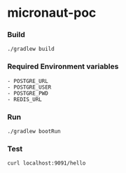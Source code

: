 # micronaut-poc

### Build
 ```
./gradlew build
```

### Required Environment variables
 ```
- POSTGRE_URL
- POSTGRE_USER
- POSTGRE_PWD
- REDIS_URL
 ```

### Run
 ```
./gradlew bootRun
 ```

### Test
 ```
curl localhost:9091/hello
 ```
